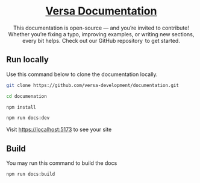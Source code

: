 <div align="center">
  <h1><a href="https://docs.versadevelopment.net">Versa Documentation</a></h1>
  <p>This documentation is open-source — and you’re invited to contribute! Whether you’re fixing a typo, improving examples, or writing new sections, every bit helps. Check out our GitHub repository  to get started.</p>
</div>

## Run locally

Use this command below to clone the documentation locally.

```bash
git clone https://github.com/versa-development/documentation.git

cd documenation

npm install

npm run docs:dev
```

Visit [https://localhost:5173](https://localhost:5173) to see your site

## Build
You may run this command to build the docs

```bash
npm run docs:build
```